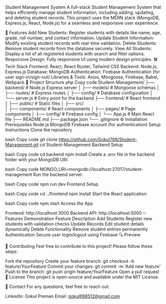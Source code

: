 Student Management System
A full-stack Student Management System that helps efficiently manage student information, including adding, updating, and deleting student records. This project uses the MERN stack (MongoDB, Express.js, React, Node.js) for a seamless and responsive user experience.

🚀 Features
Add New Students: Register students with details like name, age, grade, roll number, and contact information.
Update Student Information: Modify existing student records with real-time validation.
Delete Students: Remove student records from the database securely.
View All Students: Display a list of all registered students with search and filter options.
Responsive Design: Fully responsive UI using modern design principles.
🛠️ Tech Stack
Frontend: React, React Router, Tailwind CSS
Backend: Node.js, Express.js
Database: MongoDB
Authentication: Firebase Authentication (for user sign-in/sign-out)
Libraries & Tools: Axios, Mongoose, Firebase, Babel, Webpack
📂 Project Structure
php
Copy code
Student-Management/
├── backend/              # Node.js Express server
│   ├── models/           # Mongoose schemas
│   ├── routes/           # Express routes
│   ├── config/           # Database configuration
│   └── server.js         # Entry point for the backend
├── frontend/             # React frontend
│   ├── public/           # Static files
│   ├── src/              
│       ├── components/   # React components
│       ├── pages/        # Page components
│       ├── config/       # Firebase config
│       └── App.js        # Main React file
├── README.md
├── package.json
└── .gitignore
⚙️ Installation
Prerequisites
Node.js
MongoDB
Firebase account (for authentication)
Setup Instructions
Clone the repository

bash
Copy code
git clone https://github.com/Gokul788/Student-Management.git
cd Student-Management
Backend Setup

bash
Copy code
cd backend
npm install
Create a .env file in the backend folder with your MongoDB URI:

bash
Copy code
MONGO_URI=mongodb://localhost:27017/student-management
Run the backend server:

bash
Copy code
npm run dev
Frontend Setup

bash
Copy code
cd ../frontend
npm install
Start the React application:

bash
Copy code
npm start
Access the App

Frontend: http://localhost:3000
Backend API: http://localhost:5000
✨ Features Demonstration
Feature	Description
Add Students	Register new students with validation checks
Update Records	Edit student details dynamically
Delete Functionality	Remove student entries permanently
Authentication	Secure user login/logout using Firebase
🔍 Preview

🤝 Contributing
Feel free to contribute to this project! Please follow these steps:

Fork the repository
Create your feature branch: git checkout -b feature/YourFeature
Commit your changes: git commit -m 'Add new feature'
Push to the branch: git push origin feature/YourFeature
Open a pull request
📄 License
This project is open-source and available under the MIT License.

📧 Contact
For any questions, feel free to reach out:

LinkedIn: Gokul Preman
Email: gokul698512@gmail.com
